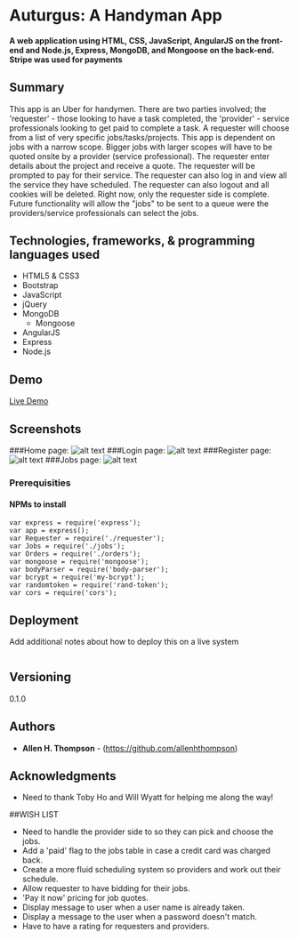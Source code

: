 # Auturgus: A Handyman App

#### A web application using HTML, CSS, JavaScript, AngularJS on the front-end and Node.js, Express, MongoDB, and Mongoose on the back-end. Stripe was used for payments

## Summary
This app is an Uber for handymen. There are two parties involved; the 'requester' - those looking to have a task completed, the 'provider' - service professionals looking to get paid to complete a task. A requester will choose from a list of very specific jobs/tasks/projects. This app is dependent on jobs with a narrow scope. Bigger jobs with larger scopes will have to be quoted onsite by a provider (service professional). The requester enter details about the project and receive  a quote. The requester will be prompted to pay for their service. The requester can also log in and view all the service they have scheduled. The requester can also logout and all cookies will be deleted. Right now, only the requester side is complete. Future functionality will allow the "jobs" to be sent to a queue were the providers/service professionals can select the jobs.

## Technologies, frameworks, & programming languages used
* HTML5 & CSS3
* Bootstrap
* JavaScript
* jQuery
* MongoDB
  * Mongoose
* AngularJS
* Express
* Node.js

## Demo
[Live Demo](http://auturgus-handyman-app.surge.sh/)

## Screenshots
###Home page:
![alt text](/Users/mac/github-projects/auturgus-handyman-app/auturgus-home-screen.png)
###Login page:
![alt text](/Users/mac/github-projects/auturgus-handyman-app/auturgus-login-screen.png)
###Register page:
![alt text](/Users/mac/github-projects/auturgus-handyman-app/auturgus-register-screen.png)
###Jobs page:
![alt text](/Users/mac/github-projects/auturgus-handyman-app/auturgus-jobs-screen.png)

### Prerequisities
#### NPMs to install
```npm modules to install
var express = require('express');
var app = express();
var Requester = require('./requester');
var Jobs = require('./jobs');
var Orders = require('./orders');
var mongoose = require('mongoose');
var bodyParser = require('body-parser');
var bcrypt = require('my-bcrypt');
var randomtoken = require('rand-token');
var cors = require('cors');
```

## Deployment
Add additional notes about how to deploy this on a live system

```

```

## Versioning
0.1.0
## Authors

* **Allen H. Thompson** - (https://github.com/allenhthompson)

## Acknowledgments
* Need to thank Toby Ho and Will Wyatt for helping me along the way!

##WISH LIST
+ Need to handle the provider side to so they can pick and choose the jobs.
+ Add a 'paid' flag to the jobs table in case a credit card was charged back.
+ Create a more fluid scheduling system so providers and work out their schedule.
+ Allow requester to have bidding for their jobs.
+ 'Pay it now' pricing for job quotes.
+ Display message to user when a user name is already taken.
+ Display a message to the user when a password doesn't match.
+ Have to have a rating for requesters and providers.
